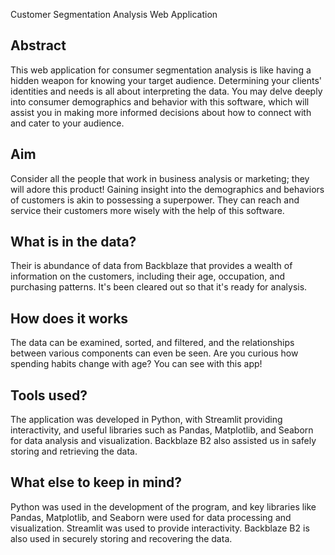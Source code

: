 <hi>Customer Segmentation Analysis Web Application</h1>
<h2>Abstract</h2>
This web application for consumer segmentation analysis is like having a hidden weapon for knowing your target audience. Determining your clients' identities and needs is all about interpreting the data. You may delve deeply into consumer demographics and behavior with this software, which will assist you in making more informed decisions about how to connect with and cater to your audience.
<h2>Aim</h2>
Consider all the people that work in business analysis or marketing; they will adore this product! Gaining insight into the demographics and behaviors of customers is akin to possessing a superpower. They can reach and service their customers more wisely with the help of this software.
<h2>What is in the data?</h2>
Their is abundance of data from Backblaze that provides a wealth of information on the customers, including their age, occupation, and purchasing patterns. It's been cleared out so that it's ready for analysis.
<h2>How does it works</h2>
The data can be examined, sorted, and filtered, and the relationships between various components can even be seen. Are you curious how spending habits change with age? You can see with this app!
<h2>Tools used?</h2>
The application was developed in Python, with Streamlit providing interactivity, and useful libraries such as Pandas, Matplotlib, and Seaborn for data analysis and visualization. Backblaze B2 also assisted us in safely storing and retrieving the data.
<h2>What else to keep in mind?</h2>
Python was used in the development of the program, and key libraries like Pandas, Matplotlib, and Seaborn were used for data processing and visualization. Streamlit was used to provide interactivity. Backblaze B2 is also used in securely storing and recovering the data.

